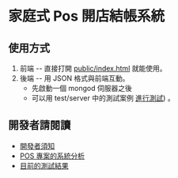 # 家庭式 Pos 開店結帳系統

## 使用方式

1. 前端 -- 直接打開 [public/index.html](public/index.html) 就能使用。
2. 後端 -- 用 JSON 格式與前端互動。
    * 先啟動一個 mongod 伺服器之後 
    * 可以用 test/server 中的測試案例 [進行測試](test.md)) 。

## 開發者請閱讀

* [開發者須知](developer.md)
* [POS 專案的系統分析](analysis.md)
* [目前的測試結果](test.md)

